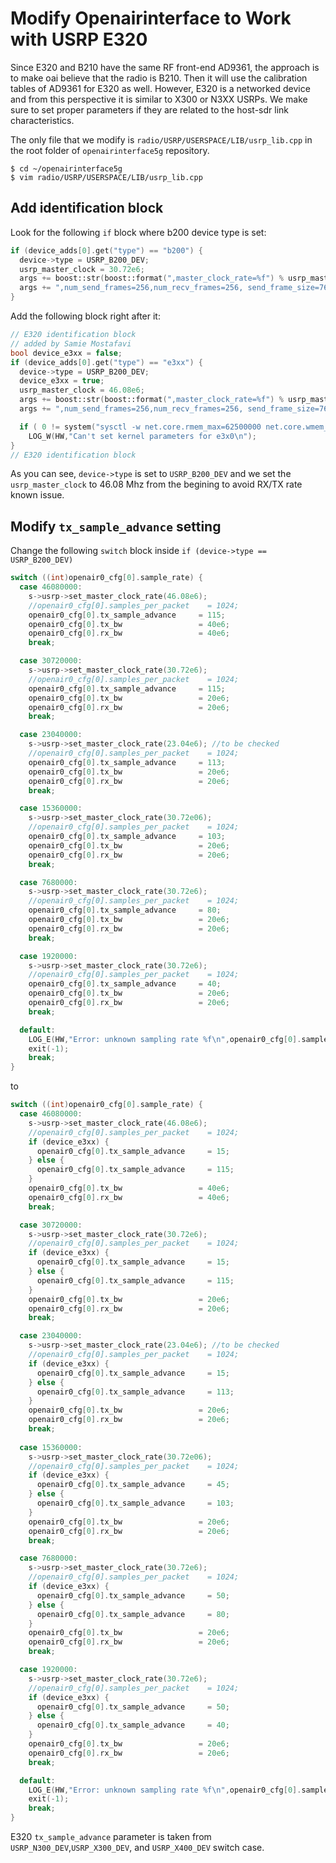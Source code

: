 # Modify Openairinterface to Work with USRP E320

Since E320 and B210 have the same RF front-end AD9361, the approach is to make oai believe that the radio is B210. Then it will use the calibration tables of AD9361 for E320 as well. However, E320 is a networked device and from this perspective it is similar to X300 or N3XX USRPs. We make sure to set proper parameters if they are related to the host-sdr link characteristics.

The only file that we modify is `radio/USRP/USERSPACE/LIB/usrp_lib.cpp` in the root folder of `openairinterface5g` repository.

``` console
$ cd ~/openairinterface5g
$ vim radio/USRP/USERSPACE/LIB/usrp_lib.cpp
```

## Add identification block

Look for the following `if` block where b200 device type is set:
```cpp
if (device_adds[0].get("type") == "b200") {
  device->type = USRP_B200_DEV;
  usrp_master_clock = 30.72e6;
  args += boost::str(boost::format(",master_clock_rate=%f") % usrp_master_clock);
  args += ",num_send_frames=256,num_recv_frames=256, send_frame_size=7680, recv_frame_size=7680" ;
}
```
Add the following block right after it:
```cpp
// E320 identification block
// added by Samie Mostafavi
bool device_e3xx = false;
if (device_adds[0].get("type") == "e3xx") {
  device->type = USRP_B200_DEV;
  device_e3xx = true;
  usrp_master_clock = 46.08e6;
  args += boost::str(boost::format(",master_clock_rate=%f") % usrp_master_clock);
  args += ",num_send_frames=256,num_recv_frames=256, send_frame_size=7680, recv_frame_size=7680";

  if ( 0 != system("sysctl -w net.core.rmem_max=62500000 net.core.wmem_max=62500000") )
    LOG_W(HW,"Can't set kernel parameters for e3x0\n");
}
// E320 identification block
```

As you can see, `device->type` is set to `USRP_B200_DEV` and we set the `usrp_master_clock` to 46.08 Mhz from the begining to avoid RX/TX rate known issue.

## Modify `tx_sample_advance` setting

Change the following `switch` block inside `if (device->type == USRP_B200_DEV)`
```cpp
switch ((int)openair0_cfg[0].sample_rate) {
  case 46080000:
    s->usrp->set_master_clock_rate(46.08e6);
    //openair0_cfg[0].samples_per_packet    = 1024;
    openair0_cfg[0].tx_sample_advance     = 115;
    openair0_cfg[0].tx_bw                 = 40e6;
    openair0_cfg[0].rx_bw                 = 40e6;
    break;

  case 30720000:
    s->usrp->set_master_clock_rate(30.72e6);
    //openair0_cfg[0].samples_per_packet    = 1024;
    openair0_cfg[0].tx_sample_advance     = 115;
    openair0_cfg[0].tx_bw                 = 20e6;
    openair0_cfg[0].rx_bw                 = 20e6;
    break;

  case 23040000:
    s->usrp->set_master_clock_rate(23.04e6); //to be checked
    //openair0_cfg[0].samples_per_packet    = 1024;
    openair0_cfg[0].tx_sample_advance     = 113;
    openair0_cfg[0].tx_bw                 = 20e6;
    openair0_cfg[0].rx_bw                 = 20e6;
    break;

  case 15360000:
    s->usrp->set_master_clock_rate(30.72e06);
    //openair0_cfg[0].samples_per_packet    = 1024;
    openair0_cfg[0].tx_sample_advance     = 103;
    openair0_cfg[0].tx_bw                 = 20e6;
    openair0_cfg[0].rx_bw                 = 20e6;
    break;

  case 7680000:
    s->usrp->set_master_clock_rate(30.72e6);
    //openair0_cfg[0].samples_per_packet    = 1024;
    openair0_cfg[0].tx_sample_advance     = 80;
    openair0_cfg[0].tx_bw                 = 20e6;
    openair0_cfg[0].rx_bw                 = 20e6;
    break;

  case 1920000:
    s->usrp->set_master_clock_rate(30.72e6);
    //openair0_cfg[0].samples_per_packet    = 1024;
    openair0_cfg[0].tx_sample_advance     = 40;
    openair0_cfg[0].tx_bw                 = 20e6;
    openair0_cfg[0].rx_bw                 = 20e6;
    break;

  default:
    LOG_E(HW,"Error: unknown sampling rate %f\n",openair0_cfg[0].sample_rate);
    exit(-1);
    break;
}

```
to
```cpp
switch ((int)openair0_cfg[0].sample_rate) {
  case 46080000:
    s->usrp->set_master_clock_rate(46.08e6);
    //openair0_cfg[0].samples_per_packet    = 1024;
    if (device_e3xx) {
      openair0_cfg[0].tx_sample_advance     = 15;
    } else {
      openair0_cfg[0].tx_sample_advance     = 115;
    }
    openair0_cfg[0].tx_bw                 = 40e6;
    openair0_cfg[0].rx_bw                 = 40e6;
    break;

  case 30720000:
    s->usrp->set_master_clock_rate(30.72e6);
    //openair0_cfg[0].samples_per_packet    = 1024;
    if (device_e3xx) {
      openair0_cfg[0].tx_sample_advance     = 15;
    } else {
      openair0_cfg[0].tx_sample_advance     = 115;
    }
    openair0_cfg[0].tx_bw                 = 20e6;
    openair0_cfg[0].rx_bw                 = 20e6;
    break;

  case 23040000:
    s->usrp->set_master_clock_rate(23.04e6); //to be checked
    //openair0_cfg[0].samples_per_packet    = 1024;
    if (device_e3xx) {
      openair0_cfg[0].tx_sample_advance     = 15;
    } else {
      openair0_cfg[0].tx_sample_advance     = 113;
    }
    openair0_cfg[0].tx_bw                 = 20e6;
    openair0_cfg[0].rx_bw                 = 20e6;
    break;
    
  case 15360000:
    s->usrp->set_master_clock_rate(30.72e06);
    //openair0_cfg[0].samples_per_packet    = 1024;
    if (device_e3xx) {
      openair0_cfg[0].tx_sample_advance     = 45;
    } else {
      openair0_cfg[0].tx_sample_advance     = 103;
    }
    openair0_cfg[0].tx_bw                 = 20e6;
    openair0_cfg[0].rx_bw                 = 20e6;
    break;

  case 7680000:
    s->usrp->set_master_clock_rate(30.72e6);
    //openair0_cfg[0].samples_per_packet    = 1024;
    if (device_e3xx) {
      openair0_cfg[0].tx_sample_advance     = 50;
    } else {
      openair0_cfg[0].tx_sample_advance     = 80;
    }
    openair0_cfg[0].tx_bw                 = 20e6;
    openair0_cfg[0].rx_bw                 = 20e6;
    break;

  case 1920000:
    s->usrp->set_master_clock_rate(30.72e6);
    //openair0_cfg[0].samples_per_packet    = 1024;
    if (device_e3xx) {
      openair0_cfg[0].tx_sample_advance     = 50;
    } else {
      openair0_cfg[0].tx_sample_advance     = 40;
    }
    openair0_cfg[0].tx_bw                 = 20e6;
    openair0_cfg[0].rx_bw                 = 20e6;
    break;

  default:
    LOG_E(HW,"Error: unknown sampling rate %f\n",openair0_cfg[0].sample_rate);
    exit(-1);
    break;
}
```

E320 `tx_sample_advance` parameter is taken from `USRP_N300_DEV`,`USRP_X300_DEV`, and `USRP_X400_DEV` switch case.
